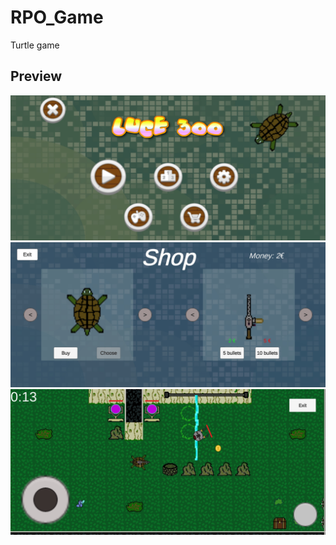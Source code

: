 # RPO_Game
Turtle game

## Preview
![game_screenshot1](preview/ss1.jpg)
![game_screenshot2](preview/ss2.jpg)
![game_screenshot3](preview/ss3.jpg)